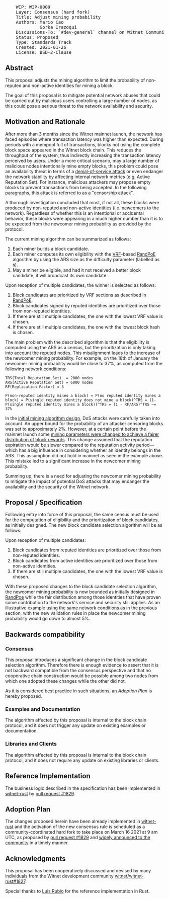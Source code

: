 <pre>
    WIP: WIP-0009
    Layer: Consensus (hard fork)
    Title: Adjust mining probability
    Authors: Mario Cao <mario@witnet.foundation>
             Gorka Irazoqui <gorka.irazoki@gmail.com>
    Discussions-To: `#dev-general` channel on Witnet Community's Discord server
    Status: Proposed
    Type: Standards Track
    Created: 2021-01-26
    License: BSD-2-Clause
</pre>


## Abstract

This proposal adjusts the mining algorithm to limit the probability of non-reputed and non-active identities for mining a block.

The goal of this proposal is to mitigate potential network abuses that could be carried out by malicious users controlling a large number of nodes, as this could pose a serious threat to the network availability and security.


## Motivation and Rationale

After more than 3 months since the Witnet mainnet launch, the network has faced episodes where transaction latency was higher than expected. During periods with a mempool full of transactions, blocks not using the complete block space appeared in the Witnet block chain. This reduces the throughput of the system, thus indirectly increasing the transaction latency perceived by users. Under a more critical scenario, may a large number of malicious nodes intentionally mine empty blocks, this problem could pose an availability threat in terms of a [denial-of-service attack][DoS] or even endanger the network stability by affecting internal network metrics (e.g. Active Reputation Set). For instance, malicious attackers may propose empty blocks to prevent transactions from being accepted. In the following paragraphs, this attack is referred to as a "censorship attack".

A thorough investigation concluded that most, if not all, these blocks were produced by non-reputed and non-active identities (i.e. newcomers to the network). Regardless of whether this is an intentional or accidental behavior, these blocks were appearing in a much higher number than it is to be expected from the newcomer mining probability as provided by the protocol.

The current mining algorithm can be summarized as follows:

1. Each miner builds a block candidate.
2. Each miner computes its own eligibility with the [VRF]-based [RandPoE] algorithm by using the ARS size as the difficulty parameter (labelled as `N`).
3. May a miner be eligible, and had it not received a better block candidate, it will broadcast its own candidate.

Upon reception of multiple candidates, the winner is selected as follows:
1. Block candidates are prioritized by VRF sections as described in [RandPoE].
2. Block candidates signed by reputed identities are prioritized over those from non-reputed identities.
3. If there are still multiple candidates, the one with the lowest VRF value is chosen.
4. If there are still multiple candidates, the one with the lowest block hash is chosen.

The main problem with the described algorithm is that the eligibility is computed using the ARS as a census, but the prioritization is only taking into account the reputed nodes. This misalignment leads to the increase of the newcomer mining probability. For example, on the 18th of January the newcomer mining probability would be close to 37%, as computed from the following network conditions:

```
TRS(Total Reputation Set)  = 2000 nodes
ARS(Active Reputation Set) = 6000 nodes
RF(Replication Factor) = 3

P(non-reputed identity mines a block) = P(no reputed identity mines a block) = P(single reputed identity does not mine a block)^TRS = (1- P(single reputed identity mines a block))^TRS = (1 - RF/ARS)^TRS ~= 37%
```

In the [initial mining algorithm design][RandPoE], DoS attacks were carefully taken into account. An upper bound for the probability of an attacker censoring blocks was set to approximately 2%. However, at a certain point before the mainnet launch some [mining parameters were changed to achieve a fairer distribution of block rewards][witnet/witnet-rust#1442]. This change assumed that the reputation expiration would be slower compared to the reputation activity period—which has a big influence in considering whether an identity belongs in the ARS. This assumption did not hold in mainnet as seen in the example above. This mistake led to a significant increase in the newcomer mining probability.

Summing up, there is a need for adjusting the newcomer mining probability to mitigate the impact of potential DoS attacks that may endanger the availability and the security of the Witnet network.


## Proposal / Specification

Following entry into force of this proposal, the same census must be used for the computation of eligibility and the prioritization of block candidates, as initially designed. The new block candidate selection algorithm will be as follows:

Upon reception of multiple candidates:
1. Block candidates from reputed identities are prioritized over those from non-reputed identities.
2. Block candidates from active identities are prioritized over those from non-active identities.
3. If there are still multiple candidates, the one with the lowest VRF value is chosen.

With these proposed changes to the block candidate selection algorithm, the newcomer mining probability is now bounded as initially designed in [RandPoe] while the fair distribution among those identities that have proven some contribution to the network's service and security still applies. As an illustrative example using the same network conditions as in the previous section, with the new validation rules in place the newcomer mining probability would go down to almost 5%.


## Backwards compatibility

### Consensus

This proposal introduces a significant change in the block candidate selection algorithm. Therefore there is enough evidence to assert that it is not backward compatible from the consensus perspective and that no cooperative chain construction would be possible among two nodes from which one adopted these changes while the other did not.

As it is considered best practice in such situations, an *Adoption Plan* is hereby proposed.


### Examples and Documentation

The algorithm affected by this proposal is internal to the block chain protocol, and it does not trigger any update on existing examples or documentation.


### Libraries and Clients

The algorithm affected by this proposal is internal to the block chain protocol, and it does not require any update on existing libraries or clients.


## Reference Implementation

The business logic described in the specification has been implemented in [witnet-rust] by [pull request #1829][witnet/witnet-rust#1829].


## Adoption Plan

The changes proposed herein have been already implemented in [witnet-rust] and the activation of the new consensus rule is scheduled as a community-coordinated hard fork to take place on March 16 2021 at 9 am UTC, as proposed by [pull request #1829][witnet/witnet-rust#1829] and [widely announced to the community][announcement] in a timely manner.


## Acknowledgments

This proposal has been cooperatively discussed and devised by many individuals from the Witnet development community [witnet/witnet-rust#1827].

Special thanks to [Luis Rubio][lrubiorod] for the reference implementation in Rust.


[announcement]: https://medium.com/witnet/359ff11dfdbe
[DoS]: https://en.wikipedia.org/wiki/Denial-of-service_attack
[lrubiorod]: https://github.com/lrubiorod
[RandPoE]: https://github.com/witnet/research/blob/master/reputation/docs/randpoe.md
[VRF]:  https://medium.com/witnet/c847edf123f7
[witnet-rust]: https://github.com/witnet-rust
[witnet/witnet-rust#1442]: https://github.com/witnet/witnet-rust/pull/1442
[witnet/witnet-rust#1827]: https://github.com/witnet/witnet-rust/issues/1827
[witnet/witnet-rust#1829]: https://github.com/witnet/witnet-rust/issues/1829
